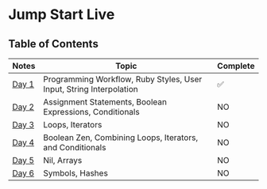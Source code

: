 # Jump Start Live

## Table of Contents
| Notes         | Topic           | Complete 
|--------------------|---------------------| --------------------
| [Day 1](notes/day-01) | Programming Workflow, Ruby Styles, User Input, String Interpolation | :white_check_mark:
| [Day 2](notes/day-02)	| Assignment Statements, Boolean Expressions, Conditionals | NO
| [Day 3](notes/day-03) | Loops, Iterators | NO
| [Day 4](notes/day-04)	| Boolean Zen, Combining Loops, Iterators, and Conditionals | NO
| [Day 5](notes/day-05)	| Nil, Arrays | NO
| [Day 6](notes/day-06)	| Symbols, Hashes | NO
